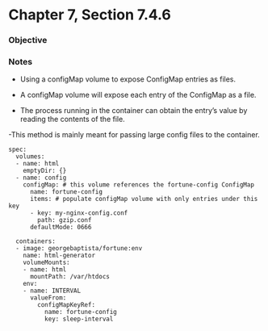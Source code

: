 # Chapter 7, Section 7.4.6

### Objective

### Notes
- Using a configMap volume to expose ConfigMap entries as files.

- A configMap volume will expose each entry of the ConfigMap as a file.

- The process running in the container can obtain the entry’s value by reading the contents of the file.

-This method is mainly meant for passing large config files to the container.

```
spec:
  volumes:
  - name: html
    emptyDir: {}
  - name: config
    configMap: # this volume references the fortune-config ConfigMap
      name: fortune-config
      items: # populate configMap volume with only entries under this key
      - key: my-nginx-config.conf
        path: gzip.conf
      defaultMode: 0666

  containers:
  - image: georgebaptista/fortune:env
    name: html-generator
    volumeMounts:
    - name: html
      mountPath: /var/htdocs
    env:
    - name: INTERVAL
      valueFrom:
        configMapKeyRef:
          name: fortune-config
          key: sleep-interval
```
